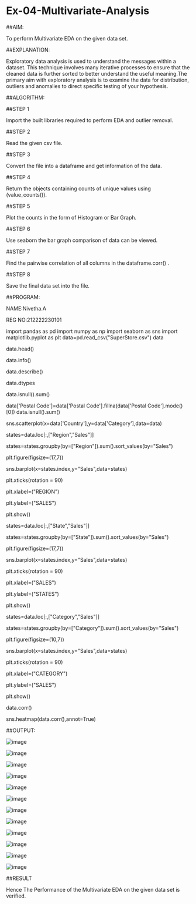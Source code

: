 # Ex-04-Multivariate-Analysis

##AIM:

To perform Multivariate EDA on the given data set.

##EXPLANATION:

Exploratory data analysis is used to understand the messages within a dataset. This technique involves many iterative processes to ensure that the cleaned data is further sorted to better understand the useful meaning.The primary aim with exploratory analysis is to examine the data for distribution, outliers and anomalies to direct specific testing of your hypothesis.

##ALGORITHM:

##STEP 1

Import the built libraries required to perform EDA and outlier removal.

##STEP 2

Read the given csv file.

##STEP 3

Convert the file into a dataframe and get information of the data.

##STEP 4

Return the objects containing counts of unique values using (value_counts()).

##STEP 5

Plot the counts in the form of Histogram or Bar Graph.

##STEP 6

Use seaborn the bar graph comparison of data can be viewed.

##STEP 7

Find the pairwise correlation of all columns in the dataframe.corr() .

##STEP 8

Save the final data set into the file.

##PROGRAM:

NAME:Nivetha.A

REG NO:212222230101

import pandas as pd
import numpy as np
import seaborn as sns
import matplotlib.pyplot as plt
data=pd.read_csv("SuperStore.csv")
data

data.head()

data.info()

data.describe()

data.dtypes

data.isnull().sum()

data['Postal Code']=data['Postal Code'].fillna(data['Postal Code'].mode()[0])
data.isnull().sum()

sns.scatterplot(x=data['Country'],y=data['Category'],data=data)

states=data.loc[:,["Region","Sales"]] 

states=states.groupby(by=["Region"]).sum().sort_values(by="Sales") 

plt.figure(figsize=(17,7)) 

sns.barplot(x=states.index,y="Sales",data=states) 

plt.xticks(rotation = 90) 

plt.xlabel=("REGION")

plt.ylabel=("SALES") 

plt.show()

states=data.loc[:,["State","Sales"]] 

states=states.groupby(by=["State"]).sum().sort_values(by="Sales") 

plt.figure(figsize=(17,7)) 

sns.barplot(x=states.index,y="Sales",data=states) 

plt.xticks(rotation = 90) 

plt.xlabel=("SALES") 

plt.ylabel=("STATES") 

plt.show()

states=data.loc[:,["Category","Sales"]] 

states=states.groupby(by=["Category"]).sum().sort_values(by="Sales") 

plt.figure(figsize=(10,7)) 

sns.barplot(x=states.index,y="Sales",data=states) 

plt.xticks(rotation = 90) 

plt.xlabel=("CATEGORY") 

plt.ylabel=("SALES") 

plt.show()

data.corr()

sns.heatmap(data.corr(),annot=True)

##OUTPUT:

![image](https://github.com/nivetharajaa/Ex-04-Multivariate-Analysis/assets/120543388/69cc39c4-1fa7-4542-8140-7108f799e77c)

![image](https://github.com/nivetharajaa/Ex-04-Multivariate-Analysis/assets/120543388/40878354-f742-47db-9db5-2a46251c533e)

![image](https://github.com/nivetharajaa/Ex-04-Multivariate-Analysis/assets/120543388/85488827-9451-44f3-9062-75d07fca3ffc)

![image](https://github.com/nivetharajaa/Ex-04-Multivariate-Analysis/assets/120543388/3a192ea1-88bd-4a8a-aa98-b39904f7f5ef)

![image](https://github.com/nivetharajaa/Ex-04-Multivariate-Analysis/assets/120543388/1bb5485d-f07f-4020-b5c6-9276852910cb)

![image](https://github.com/nivetharajaa/Ex-04-Multivariate-Analysis/assets/120543388/f1dd7309-b79a-4288-9c1f-1acf861d82d3)

![image](https://github.com/nivetharajaa/Ex-04-Multivariate-Analysis/assets/120543388/c2ab2cfc-ef41-4eeb-8446-ab08f0fb9dd8)

![image](https://github.com/nivetharajaa/Ex-04-Multivariate-Analysis/assets/120543388/45a6c912-ae83-4734-9861-f5d04c34b28f)

![image](https://github.com/nivetharajaa/Ex-04-Multivariate-Analysis/assets/120543388/0c4a0411-2c92-49da-900e-60a48c81403b)

![image](https://github.com/nivetharajaa/Ex-04-Multivariate-Analysis/assets/120543388/6381f881-e0b7-4c77-a10e-f74f8a6b5e87)

![image](https://github.com/nivetharajaa/Ex-04-Multivariate-Analysis/assets/120543388/78eecf4c-de4d-42b2-9ce5-af4802965e58)

![image](https://github.com/nivetharajaa/Ex-04-Multivariate-Analysis/assets/120543388/3dcd3e07-e14b-41b9-98eb-1d95a27c5781)

##RESULT

Hence The Performance of the Multivariate EDA on the given data set is verified.













